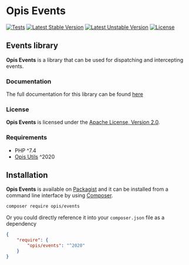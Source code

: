 Opis Events
===========
[![Tests](https://github.com/opis/events/workflows/Tests/badge.svg)](https://github.com/opis/events/actions)
[![Latest Stable Version](https://poser.pugx.org/opis/events/version.png)](https://packagist.org/packages/opis/events)
[![Latest Unstable Version](https://poser.pugx.org/opis/events/v/unstable.png)](https://packagist.org/packages/opis/events)
[![License](https://poser.pugx.org/opis/events/license.png)](https://packagist.org/packages/opis/events)

Events library
--------------
**Opis Events** is a library that can be used for dispatching and intercepting events.

### Documentation

The full documentation for this library can be found [here][documentation]

### License

**Opis Events** is licensed under the [Apache License, Version 2.0][license]. 

### Requirements

* PHP ^7.4
* [Opis Utils] ^2020


## Installation

**Opis Events** is available on [Packagist] and it can be installed from a 
command line interface by using [Composer]. 

```bash
composer require opis/events
```

Or you could directly reference it into your `composer.json` file as a dependency

```json
{
    "require": {
        "opis/events": "^2020"
    }
}
```

[documentation]: https://opis.io/events "Documentation"
[license]: https://www.apache.org/licenses/LICENSE-2.0 "Apache License"
[Packagist]: https://packagist.org/packages/opis/events "Packagist"
[Composer]: https://getcomposer.org "Composer"
[Opis Utils]: https://github.com/opis/utils "Opis Utils"

